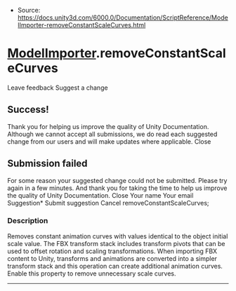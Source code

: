 * Source: https://docs.unity3d.com/6000.0/Documentation/ScriptReference/ModelImporter-removeConstantScaleCurves.html

#  [ModelImporter](https://docs.unity3d.com/6000.0/Documentation/ScriptReference/ModelImporter.html).removeConstantScaleCurves
Leave feedback
Suggest a change
## Success!
Thank you for helping us improve the quality of Unity Documentation. Although we cannot accept all submissions, we do read each suggested change from our users and will make updates where applicable.
Close
## Submission failed
For some reason your suggested change could not be submitted. Please <a>try again</a> in a few minutes. And thank you for taking the time to help us improve the quality of Unity Documentation.
Close
Your name Your email Suggestion* Submit suggestion
Cancel
removeConstantScaleCurves; 
### Description
Removes constant animation curves with values identical to the object initial scale value.
The FBX transform stack includes transform pivots that can be used to offset rotation and scaling transformations. When importing FBX content to Unity, transforms and animations are converted into a simpler transform stack and this operation can create additional animation curves. Enable this property to remove unnecessary scale curves.
* * *
